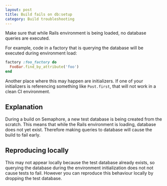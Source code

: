 ```yaml
---
layout: post
title: Build fails on db:setup
category: Build troubleshooting
---
```


Make sure that while Rails environment is being loaded, no database queries are
executed.

For example, code in a factory that is querying the database will be executed during
environment load:

```ruby
factory :foo_factory do
  FooBar.find_by_attribute('foo')
end
```

Another place where this may happen are initializers. If one of your initializers
is referencing something like `Post.first`, that will not work in a clean CI
environment.

## Explanation

During a build on Semaphore, a new test database is being created from the
scratch. This means that while the Rails environment is loading, database
does not yet exist. Therefore making queries to database will cause the build
to fail early.

## Reproducing locally

This may not appear locally because the test database already exists,
so querying the database during the environment initialization does not
not cause tests to fail. However you can reproduce this behaviour locally
by dropping the test database.
